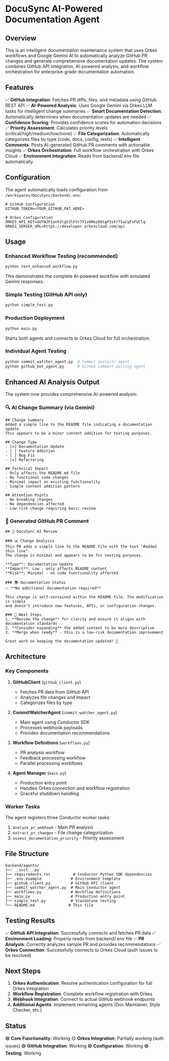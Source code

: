 # DocuSync AI-Powered Documentation Agent

## Overview

This is an intelligent documentation maintenance system that uses Orkes workflows and Google Gemini AI to automatically analyze GitHub PR changes and generate comprehensive documentation updates. The system combines GitHub API integration, AI-powered analysis, and workflow orchestration for enterprise-grade documentation automation.

## Features

✅ **GitHub Integration**: Fetches PR diffs, files, and metadata using GitHub REST API
✅ **AI-Powered Analysis**: Uses Google Gemini via Orkes LLM tasks for intelligent change summaries
✅ **Smart Documentation Detection**: Automatically determines when documentation updates are needed
✅ **Confidence Scoring**: Provides confidence scores for automation decisions
✅ **Priority Assessment**: Calculates priority levels (critical/high/medium/low/none)
✅ **File Categorization**: Automatically categorizes files by type (code, docs, config, tests)
✅ **Intelligent Comments**: Posts AI-generated GitHub PR comments with actionable insights
✅ **Orkes Orchestration**: Full workflow orchestration with Orkes Cloud
✅ **Environment Integration**: Reads from backend/.env file automatically

## Configuration

The agent automatically loads configuration from `/workspaces/DocuSync/backend/.env`:

```env
# GitHub Configuration
GITHUB_TOKEN=<YOUR_GITHUB_PAT_HERE>

# Orkes Configuration
ORKES_API_KEY=GUYWJFIonh3lgt3lFVr7Y1v6MezD6tgP3sFrTSaCqFxFUClq
ORKES_SERVER_URL=https://developer.orkescloud.com/api
```

## Usage

### Enhanced Workflow Testing (recommended)
```bash
python test_enhanced_workflow.py
```
This demonstrates the complete AI-powered workflow with simulated Gemini responses.

### Simple Testing (GitHub API only)
```bash
python simple_test.py
```

### Production Deployment
```bash
python main.py
```
Starts both agents and connects to Orkes Cloud for full orchestration.

### Individual Agent Testing
```bash
python commit_watcher_agent.py  # Commit analysis agent
python github_bot_agent.py      # GitHub comment posting agent
```

## Enhanced AI Analysis Output

The system now provides comprehensive AI-powered analysis:

### 🔍 AI Change Summary (via Gemini)
```
## Change Summary
Added a simple line to the README file indicating a documentation update. 
This appears to be a minor content addition for testing purposes.

## Change Type
- [x] Documentation Update
- [ ] Feature Addition  
- [ ] Bug Fix
- [x] Refactoring

## Technical Impact
- Only affects the README.md file
- No functional code changes  
- Minimal impact on existing functionality
- Simple content addition pattern

## Attention Points
- No breaking changes
- No dependencies affected
- Low-risk change requiring basic review
```

### 💬 Generated GitHub PR Comment
```
## 🤖 DocuSync AI Review

### 📊 Change Analysis  
This PR adds a simple line to the README file with the text "#added this line". 
The change is minimal and appears to be for testing purposes.

**Type**: Documentation Update  
**Impact**: Low - only affects README content  
**Risk**: Minimal - no code functionality affected

### 📚 Documentation Status
✅ **No additional documentation required**

This change is self-contained within the README file. The modification is simple 
and doesn't introduce new features, APIs, or configuration changes.

### 🎯 Next Steps
1. **Review the change** for clarity and ensure it aligns with documentation standards
2. **Consider expanding** the added content to be more descriptive  
3. **Merge when ready** - this is a low-risk documentation improvement

Great work on keeping the documentation updated! 🚀
```

## Architecture

### Key Components

1. **GitHubClient** (`github_client.py`)
   - Fetches PR data from GitHub API
   - Analyzes file changes and impact
   - Categorizes files by type

2. **CommitWatcherAgent** (`commit_watcher_agent.py`)
   - Main agent using Conductor SDK
   - Processes webhook payloads
   - Provides documentation recommendations

3. **Workflow Definitions** (`workflows.py`)
   - PR analysis workflow
   - Feedback processing workflow
   - Parallel processing workflows

4. **Agent Manager** (`main.py`)
   - Production entry point
   - Handles Orkes connection and workflow registration
   - Graceful shutdown handling

### Worker Tasks

The agent registers three Conductor worker tasks:

1. `analyze_pr_webhook` - Main PR analysis
2. `extract_pr_changes` - File change categorization
3. `assess_documentation_priority` - Priority assessment

## File Structure

```
backend/agents/
├── __init__.py
├── requirements.txt          # Conductor Python SDK dependencies
├── .env.example             # Environment template
├── github_client.py         # GitHub API client
├── commit_watcher_agent.py  # Main Conductor agent
├── workflows.py             # Workflow definitions
├── main.py                  # Production entry point
├── simple_test.py           # Standalone testing
└── README.md               # This file
```

## Testing Results

✅ **GitHub API Integration**: Successfully connects and fetches PR data
✅ **Environment Loading**: Properly reads from backend/.env file
✅ **PR Analysis**: Correctly analyzes sample PR and provides recommendations
✅ **Orkes Connection**: Successfully connects to Orkes Cloud (auth issues to be resolved)

## Next Steps

1. **Orkes Authentication**: Resolve authentication configuration for full Orkes integration
2. **Workflow Registration**: Complete workflow registration with Orkes
3. **Webhook Integration**: Connect to actual GitHub webhook endpoints
4. **Additional Agents**: Implement remaining agents (Doc Maintainer, Style Checker, etc.)

## Status

🟢 **Core Functionality**: Working
🟡 **Orkes Integration**: Partially working (auth issues)
🟢 **GitHub Integration**: Working
🟢 **Configuration**: Working
🟢 **Testing**: Working